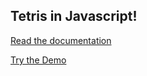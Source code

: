 ## Tetris in Javascript!

[Read the documentation](https://www.patrickhudlow.com/tetris/docs/Tetris.html)

[Try the Demo](https://www.patrickhudlow.com/tetris/docs/Tetris.html)